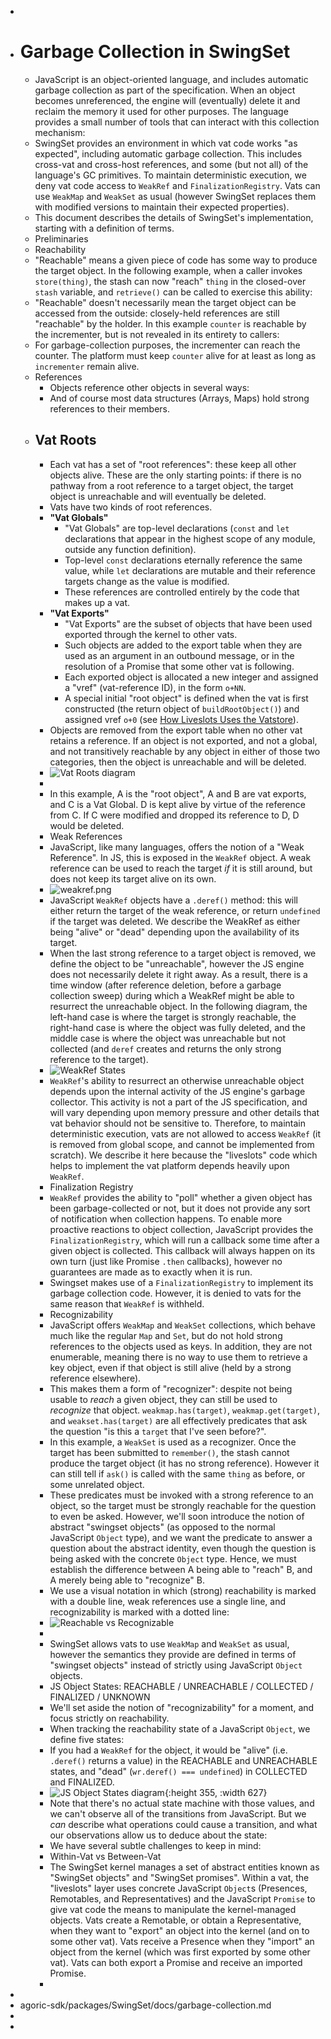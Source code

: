 -
- # Garbage Collection in SwingSet
	- JavaScript is an object-oriented language, and includes automatic garbage collection as part of the specification. When an object becomes unreferenced, the engine will (eventually) delete it and reclaim the memory it used for other purposes. The language provides a small number of tools that can interact with this collection mechanism:
	- SwingSet provides an environment in which vat code works "as expected", including automatic garbage collection. This includes cross-vat and cross-host references, and some (but not all) of the language's GC primitives. To maintain deterministic execution, we deny vat code access to `WeakRef` and `FinalizationRegistry`. Vats can use `WeakMap` and `WeakSet` as usual (however SwingSet replaces them with modified versions to maintain their expected properties).
	- This document describes the details of SwingSet's implementation, starting with a definition of terms.
	- Preliminaries
	- Reachability
	- "Reachable" means a given piece of code has some way to produce the target object. In the following example, when a caller invokes `store(thing)`, the stash can now "reach" `thing` in the closed-over `stash` variable, and `retrieve()` can be called to exercise this ability:
	- "Reachable" doesn't necessarily mean the target object can be accessed from the outside: closely-held references are still "reachable" by the holder. In this example `counter` is reachable by the incrementer, but is not revealed in its entirety to callers:
	- For garbage-collection purposes, the incrementer can reach the counter. The platform must keep `counter` alive for at least as long as `incrementer` remain alive.
	- References
		- Objects reference other objects in several ways:
		- And of course most data structures (Arrays, Maps) hold strong references to their members.
	- ## Vat Roots
		- Each vat has a set of "root references": these keep all other objects alive. These are the only starting points: if there is no pathway from a root reference to a target object, the target object is unreachable and will eventually be deleted.
		- Vats have two kinds of root references.
		- **"Vat Globals"**
			- "Vat Globals" are top-level declarations (`const` and `let` declarations that appear in the highest scope of any module, outside any function definition).
			- Top-level `const` declarations eternally reference the same value, while `let` declarations are mutable and their reference targets change as the value is modified.
			- These references are controlled entirely by the code that makes up a vat.
		- **"Vat Exports"**
			- "Vat Exports" are the subset of objects that have been used exported through the kernel to other vats.
			- Such objects are added to the export table when they are used as an argument in an outbound message, or in the resolution of a Promise that some other vat is following.
			- Each exported object is allocated a new integer and assigned a "vref" (vat-reference ID), in the form `o+NN`.
			- A special initial "root object" is defined when the vat is first constructed (the return object of `buildRootObject()`) and assigned vref `o+0` (see [How Liveslots Uses the Vatstore](../../swingset-liveslots/src/vatstore-usage.md)).
		- Objects are removed from the export table when no other vat retains a reference. If an object is not exported, and not a global, and not transitively reachable by any object in either of those two categories, then the object is unreachable and will be deleted.
		- ![Vat Roots diagram](https://github.com/Agoric/agoric-sdk/raw/master/packages/SwingSet/docs/images/gc/vat-roots.png)
		-
		- In this example, A is the "root object", A and B are vat exports, and C is a Vat Global. D is kept alive by virtue of the reference from C. If C were modified and dropped its reference to D, D would be deleted.
		- Weak References
		- JavaScript, like many languages, offers the notion of a "Weak Reference". In JS, this is exposed in the `WeakRef` object. A weak reference can be used to reach the target *if* it is still around, but does not keep its target alive on its own.
		- ![weakref.png](https://github.com/Agoric/agoric-sdk/blob/master/packages/SwingSet/docs/images/gc/weakref.png?raw=true)
		- JavaScript `WeakRef` objects have a `.deref()` method: this will either return the target of the weak reference, or return `undefined` if the target was deleted. We describe the WeakRef as either being "alive" or "dead" depending upon the availability of its target.
		- When the last strong reference to a target object is removed, we define the object to be "unreachable", however the JS engine does not necessarily delete it right away. As a result, there is a time window (after reference deletion, before a garbage collection sweep) during which a WeakRef might be able to resurrect the unreachable object. In the following diagram, the left-hand case is where the target is strongly reachable, the right-hand case is where the object was fully deleted, and the middle case is where the object was unreachable but not collected (and `deref` creates and returns the only strong reference to the target).
		- ![WeakRef States](https://github.com/Agoric/agoric-sdk/raw/master/packages/SwingSet/docs/images/gc/weakref-states.png)
		- `WeakRef`'s ability to resurrect an otherwise unreachable object depends upon the internal activity of the JS engine's garbage collector. This activity is not a part of the JS specification, and will vary depending upon memory pressure and other details that vat behavior should not be sensitive to. Therefore, to maintain deterministic execution, vats are not allowed to access `WeakRef` (it is removed from global scope, and cannot be implemented from scratch). We describe it here because the "liveslots" code which helps to implement the vat platform depends heavily upon `WeakRef`.
		- Finalization Registry
		- `WeakRef` provides the ability to "poll" whether a given object has been garbage-collected or not, but it does not provide any sort of notification when collection happens. To enable more proactive reactions to object collection, JavaScript provides the `FinalizationRegistry`, which will run a callback some time after a given object is collected. This callback will always happen on its own turn (just like Promise `.then` callbacks), however no guarantees are made as to exactly when it is run.
		- Swingset makes use of a `FinalizationRegistry` to implement its garbage collection code. However, it is denied to vats for the same reason that `WeakRef` is withheld.
		- Recognizability
		- JavaScript offers `WeakMap` and `WeakSet` collections, which behave much like the regular `Map` and `Set`, but do not hold strong references to the objects used as keys. In addition, they are not enumerable, meaning there is no way to use them to retrieve a key object, even if that object is still alive (held by a strong reference elsewhere).
		- This makes them a form of "recognizer": despite not being usable to *reach* a given object, they can still be used to *recognize* that object. `weakmap.has(target)`, `weakmap.get(target)`, and `weakset.has(target)` are all effectively predicates that ask the question "is this a `target` that I've seen before?".
		- In this example, a `WeakSet` is used as a recognizer. Once the target has been submitted to `remember()`, the stash cannot produce the target object (it has no strong reference). However it can still tell if `ask()` is called with the same `thing` as before, or some unrelated object.
		- These predicates must be invoked with a strong reference to an object, so the target must be strongly reachable for the question to even be asked. However, we'll soon introduce the notion of abstract "swingset objects" (as opposed to the normal JavaScript `Object` type), and we want the predicate to answer a question about the abstract identity, even though the question is being asked with the concrete `Object` type. Hence, we must establish the difference between A being able to "reach" B, and A merely being able to "recognize" B.
		- We use a visual notation in which (strong) reachability is marked with a double line, weak references use a single line, and recognizability is marked with a dotted line:
		- ![Reachable vs Recognizable](https://github.com/Agoric/agoric-sdk/raw/master/packages/SwingSet/docs/images/gc/reachable-vs-recognizable.png)
		-
		- SwingSet allows vats to use `WeakMap` and `WeakSet` as usual, however the semantics they provide are defined in terms of "swingset objects" instead of strictly using JavaScript `Object` objects.
		- JS Object States: REACHABLE / UNREACHABLE / COLLECTED / FINALIZED / UNKNOWN
		- We'll set aside the notion of "recognizability" for a moment, and focus strictly on reachability.
		- When tracking the reachability state of a JavaScript `Object`, we define five states:
		- If you had a `WeakRef` for the object, it would be "alive" (i.e. `.deref()` returns a value) in the REACHABLE and UNREACHABLE states, and "dead" (`wr.deref() === undefined`) in COLLECTED and FINALIZED.
		- ![JS Object States diagram](https://github.com/Agoric/agoric-sdk/raw/master/packages/SwingSet/docs/images/gc/js-object-states.png){:height 355, :width 627}
		- Note that there's no actual state machine with those values, and we can't observe all of the transitions from JavaScript. But we *can* describe what operations could cause a transition, and what our observations allow us to deduce about the state:
		- We have several subtle challenges to keep in mind:
		- Within-Vat vs Between-Vat
		- The SwingSet kernel manages a set of abstract entities known as "SwingSet objects" and "SwingSet promises". Within a vat, the "liveslots" layer uses concrete JavaScript `Object`s (Presences, Remotables, and Representatives) and the JavaScript `Promise` to give vat code the means to manipulate the kernel-managed objects. Vats create a Remotable, or obtain a Representative, when they want to "export" an object into the kernel (and on to some other vat). Vats receive a Presence when they "import" an object from the kernel (which was first exported by some other vat). Vats can both export a Promise and receive an imported Promise.
		-
-
- agoric-sdk/packages/SwingSet/docs/garbage-collection.md
-
-